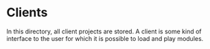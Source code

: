 # Clients
In this directory, all client projects are stored. A client is some kind of interface to the user for which it is possible to load and play modules.

